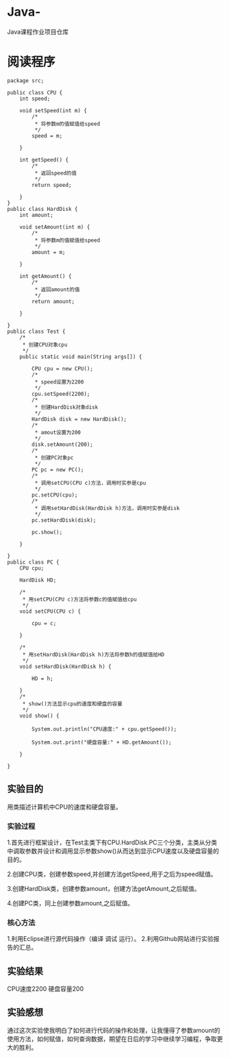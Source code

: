 # Java-
Java课程作业项目仓库
# 阅读程序
```
package src;

public class CPU {
	int speed;

	void setSpeed(int m) {
		/*
		 * 将参数m的值赋值给speed
		 */
		speed = m;

	}

	int getSpeed() {
		/*
		 * 返回speed的值
		 */
		return speed;

	}
}
public class HardDisk {
	int amount;

	void setAmount(int m) {
		/*
		 * 将参数m的值赋值给speed
		 */
		amount = m;

	}

	int getAmount() {
		/*
		 * 返回amount的值
		 */
		return amount;

	}

}
public class Test {
	/*
	 * 创建CPU对象cpu
	 */
	public static void main(String args[]) {

		CPU cpu = new CPU();
		/*
		 * speed设置为2200
		 */
		cpu.setSpeed(2200);
		/*
		 * 创建HardDisk对象disk
		 */
		HardDisk disk = new HardDisk();
		/*
		 * amout设置为200
		 */
		disk.setAmount(200);
		/*
		 * 创建PC对象pc
		 */
		PC pc = new PC();
		/*
		 * 调用setCPU(CPU c)方法，调用时实参是cpu
		 */
		pc.setCPU(cpu);
		/*
		 * 调用setHardDisk(HardDisk h)方法，调用时实参是disk
		 */
		pc.setHardDisk(disk);

		pc.show();

	}

}
public class PC {
	CPU cpu;

	HardDisk HD;

	/*
	 * 用setCPU(CPU c)方法将参数c的值赋值给cpu
	 */
	void setCPU(CPU c) {

		cpu = c;

	}

	/*
	 * 用setHardDisk(HardDisk h)方法将参数h的值赋值给HD
	 */
	void setHardDisk(HardDisk h) {

		HD = h;

	}
	/*
	 * show()方法显示cpu的速度和硬盘的容量
	 */
	void show() {

		System.out.println("CPU速度:" + cpu.getSpeed());

		System.out.print("硬盘容量:" + HD.getAmount());

	}

} 
```
## 实验目的
用类描述计算机中CPU的速度和硬盘容量。

### 实验过程
1.首先进行框架设计，在Test主类下有CPU.HardDisk.PC三个分类，主类从分类中调取参数并设计和调用显示参数show()从而达到显示CPU速度以及硬盘容量的目的。

2.创建CPU类，创建参数speed,并创建方法getSpeed,用于之后为speed赋值。

3.创建HardDisk类，创建参数amount，创建方法getAmount,之后赋值。

4.创建PC类，同上创建参数amount,之后赋值。

### 核心方法
1.利用Eclipse进行源代码操作（编译 调试 运行）。
2.利用Github网站进行实验报告的汇总。

## 实验结果
CPU速度2200 硬盘容量200

## 实验感想
通过这次实验使我明白了如何进行代码的操作和处理，让我懂得了参数amount的使用方法，如何赋值，如何查询数据，期望在日后的学习中继续学习编程，争取更大的胜利。
